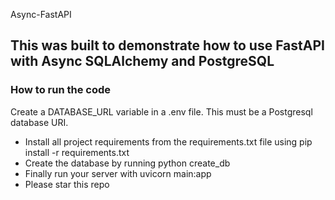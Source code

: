 Async-FastAPI
## This was built to demonstrate how to use FastAPI with Async SQLAlchemy and PostgreSQL 

### How to run the code
Create a DATABASE_URL variable in a .env file. This must be a Postgresql database URI.
* Install all project requirements from the requirements.txt file using pip install -r requirements.txt
* Create the database by running python create_db
* Finally run your server with uvicorn main:app
* Please star this repo